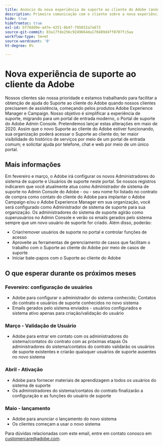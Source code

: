 ```yaml
---
title: Anúncio da nova experiência de suporte ao cliente do Adobe (anúncio anterior)
description: Primeira comunicação com o cliente sobre a nova experiência de suporte
hide: true
hidefromtoc: true
exl-id: bf78dd9e-a47e-4251-8b47-795032a7a673
source-git-commit: 03a17fde256c9249664da170489d4ff8707fc5aa
workflow-type: tm+mt
source-wordcount: '0'
ht-degree: 0%

---
```


# Nova experiência de suporte ao cliente da Adobe

Nossos clientes são nossa prioridade e estamos trabalhando para facilitar a obtenção de ajuda do Suporte ao cliente do Adobe quando nossos clientes precisarem de assistência, começando pelos produtos Adobe Experience Manager e Campaign. Nosso objetivo é simplificar a experiência de suporte, migrando para um portal de entrada moderno, o Portal de suporte do Adobe Admin Console. Pretendemos lançar estas alterações em maio de 2020. Assim que o novo Suporte ao cliente do Adobe estiver funcionando, sua organização poderá acessar o Suporte ao cliente do; ter maior visibilidade do histórico de serviços por meio de um portal de entrada comum; e solicitar ajuda por telefone, chat e web por meio de um único portal.

## Mais informações

Em fevereiro e março, o Adobe irá configurar os novos Administradores do sistema de suporte e Usuários de suporte neste portal. Se nossos registros indicarem que você atualmente atua como Administrador de sistema de suporte no Admin Console do Adobe - ou - seu nome foi listado no contrato de compra como contato do cliente do Adobe para implantar o Adobe Campaign e/ou o Adobe Experience Manager em sua organização, você será configurado como Administrador de sistema de suporte para sua organização.
Os administradores do sistema de suporte agirão como superusuários no Admin Console e verão os emails gerados pelo sistema sempre que um novo usuário de suporte for criado. Além disso, poderão:

* Criar/remover usuários de suporte no portal e controlar funções de acesso
* Aproveite as ferramentas de gerenciamento de casos que facilitam o trabalho com o Suporte ao cliente do Adobe por meio de casos de suporte
* Iniciar bate-papos com o Suporte ao cliente do Adobe

## O que esperar durante os próximos meses

### Fevereiro: configuração de usuários

* Adobe para configurar o administrador do sistema conhecido; Contatos do contrato e usuários de suporte conhecidos no novo sistema
* Emails gerados pelo sistema enviados - usuários configurados e sistema ativo apenas para criação/validação do usuário


### Março - Validação de Usuário

* Adobe para entrar em contato com os administradores do sistema/contatos do contrato com as próximas etapas Os administradores do sistema/contatos do contrato validarão os usuários de suporte existentes e criarão quaisquer usuários de suporte ausentes no novo sistema

### Abril - Ativação

* Adobe para fornecer materiais de aprendizagem a todos os usuários do sistema de suporte
* Os administradores do sistema/contatos do contrato finalizarão a configuração e as funções do usuário de suporte

### Maio - lançamento

* Adobe para anunciar o lançamento do novo sistema
* Os clientes começam a usar o novo sistema

Para dúvidas relacionadas com este email, entre em contato conosco em [customercare@adobe.com](mailto:customercare@adobe.com).
